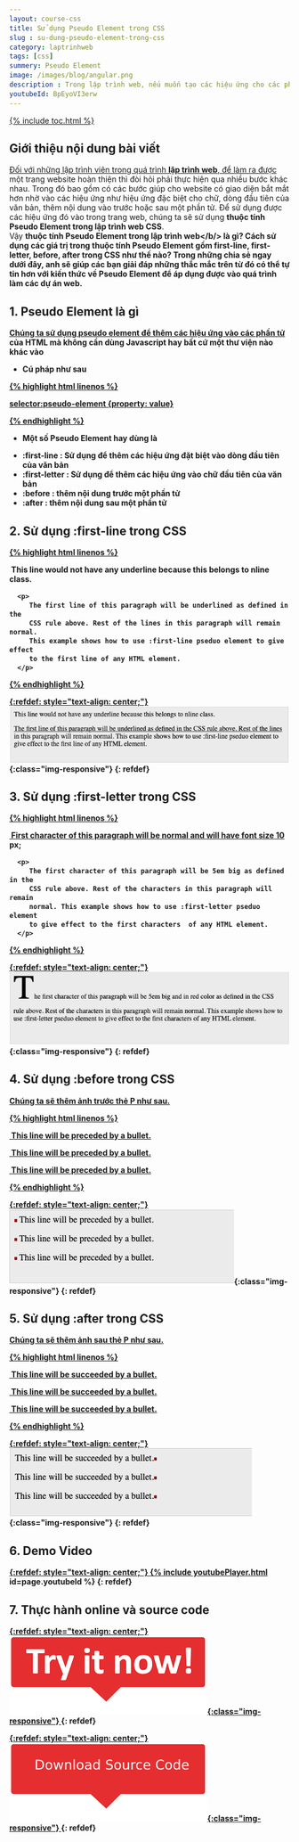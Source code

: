 ```yaml
---
layout: course-css
title: Sử dụng Pseudo Element trong CSS
slug : su-dung-pseudo-element-trong-css
category: laptrinhweb
tags: [css]
summery: Pseudo Element 
image: /images/blog/angular.png
description : Trong lập trình web, nếu muốn tạo các hiệu ứng cho các phần tử trong HTML, chúng ta sẽ cần sử dụng thuộc tính Pseudo Element trong CSS. Sử dụng thuộc tính Pseudo Element giúp tạo ra các hiệu ứng như hiệu ứng đặc biệt cho chữ, dòng đầu tiên của văn bản, thêm nội dung vào trước hoặc sau một phần tử. Bài viết này sẽ giúp bạn hiểu rõ hơn về Pseudo Element là gì? Hướng dẫn cách sử dụng các giá trị trong thuộc tính Pseudo Element gồm first-line, first-letter, before, after trong CSS. Kèm theo các ví dụ minh hoạ cụ thể cách thao tác với mỗi giá trị trong bài viết sẽ giúp bạn áp dụng ngay vào thực hành và làm các dự án web.
youtubeId: BpEyoVI3erw
---
```


{% include toc.html %}

## **Giới thiệu nội dung bài viết**

Đối với những lập trình viên trong quá trình <b>lập trình web</b>, để làm ra được một trang website hoàn thiện thì đòi hỏi phải thực hiện qua nhiều bước khác nhau. Trong đó bao gồm có các bước giúp cho website có giao diện bắt mắt hơn nhờ vào các hiệu ứng như hiệu ứng đặc biệt cho chữ, dòng đầu tiên của văn bản, thêm nội dung vào trước hoặc sau một phần tử. Để sử dụng được các hiệu ứng đó vào trong trang web, chúng ta sẽ sử dụng <b>thuộc tính Pseudo Element trong lập trình web CSS</b>.
<br>
Vậy <b>thuộc tính Pseudo Element trong lập trình web</b/> là gì? Cách sử dụng các giá trị trong <b>thuộc tính Pseudo Element</b> gồm first-line, first-letter, before, after trong CSS như thế nào? Trong những chia sẻ ngay dưới đây, anh sẽ giúp các bạn giải đáp những thắc mắc trên từ đó có thể tự tin hơn với kiến thức về Pseudo Element để áp dụng được vào quá trình làm các dự án web.



## **1. Pseudo Element là gì**

Chúng ta sử dụng pseudo element để thêm các hiệu ứng vào các phần tử của HTML mà không cần dùng Javascript hay bất cứ một thư viện nào khác vào

- Cú pháp như sau

{% highlight html linenos %}

selector:pseudo-element {property: value}

{% endhighlight %}

- Một số Pseudo Element hay dùng là 

+ :first-line : Sử dụng để thêm các hiệu ứng đặt biệt vào dòng đầu tiên của văn bản 
+ :first-letter : Sử dụng để thêm các hiệu ứng vào chữ đầu tiên của văn bản
+ :before   : thêm nội dung trước một phần tử
+ :after    : thêm nội dung sau một phần tử

## **2. Sử dụng :first-line trong CSS**

{% highlight html linenos %}

<html>
   <head>
      <style type = "text/css">
         p:first-line { text-decoration: underline; }
         p.noline:first-line { text-decoration: none; }
      </style>
   </head>

   <body>
      <p class = "noline">
         This line would not have any underline because this belongs to nline class.
      </p>
      
      <p>
         The first line of this paragraph will be underlined as defined in the 
         CSS rule above. Rest of the lines in this paragraph will remain normal. 
         This example shows how to use :first-line pseduo element to give effect 
         to the first line of any HTML element.
      </p>
   </body>
</html>

{% endhighlight %}

{:refdef: style="text-align: center;"}
![pseudo-firstline](/images/post/css/pseudo-firstline.png){:class="img-responsive"}
{: refdef}

## **3. Sử dụng :first-letter trong CSS**

{% highlight html linenos %}

<html>
   <head>
      <style type = "text/css">
         p:first-letter { font-size: 5em; }
         p.normal:first-letter { font-size: 10px; }
      </style>
   </head>

   <body>
      <p class = "normal">
         First character of this paragraph will be normal and will have font size 10 px;
      </p>
      
      <p>
         The first character of this paragraph will be 5em big as defined in the 
         CSS rule above. Rest of the characters in this paragraph will remain 
         normal. This example shows how to use :first-letter pseduo element 
         to give effect to the first characters  of any HTML element.
      </p>
   </body>
</html>

{% endhighlight %}

{:refdef: style="text-align: center;"}
![pseudo-firstletter](/images/post/css/pseudo-firstletter.png){:class="img-responsive"}
{: refdef}

## **4. Sử dụng :before trong CSS**

Chúng ta sẽ thêm ảnh trước thẻ P như sau.

{% highlight html linenos %}

<html>
   <head>
      <style type = "text/css">
         p:before {
            content: url(/images/bullet.gif)
         }
      </style>
   </head>

   <body>
      <p> This line will be preceded by a bullet.</p>
      <p> This line will be preceded by a bullet.</p>
      <p> This line will be preceded by a bullet.</p>
   </body>
</html>

{% endhighlight %}

{:refdef: style="text-align: center;"}
![pseudo-before](/images/post/css/pseudo-before.png){:class="img-responsive"}
{: refdef}

## **5. Sử dụng :after trong CSS**

Chúng ta sẽ thêm ảnh sau thẻ P như sau.

{% highlight html linenos %}

<html>
   <head>
      <style type = "text/css">
         p:after {
            content: url(/images/bullet.gif)
         }
      </style>
   </head>

   <body>
      <p> This line will be succeeded by a bullet.</p>
      <p> This line will be succeeded by a bullet.</p>
      <p> This line will be succeeded by a bullet.</p>
   </body>
</html>

{% endhighlight %}

{:refdef: style="text-align: center;"}
![pseudo-after](/images/post/css/pseudo-after.png){:class="img-responsive"}
{: refdef}

## **6. Demo Video**

{:refdef: style="text-align: center;"}
{% include youtubePlayer.html id=page.youtubeId %}
{: refdef}


## **7. Thực hành online và source code**

{:refdef: style="text-align: center;"}
<a href="https://levunguyen.com/hoc-lap-trinh-online-editor-js/" target="_blank"> ![Sourcecode ](/images/icon/tryit.png){:class="img-responsive"} </a>
{: refdef}

{:refdef: style="text-align: center;"}
<a href="https://github.com/levunguyen/CSS-Fundamental" target="_blank"> ![Sourcecode ](/images/icon/githubsource.png){:class="img-responsive"} </a>
{: refdef}

